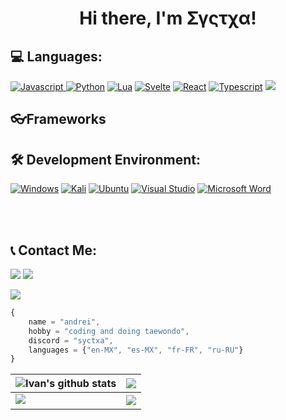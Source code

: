 <center><h1>Hi there, I'm Σγςτχα!</h1></center>

<h2><strong>💻 Languages: </strong></h2>
<a href="https://python.org"> <img src="https://img.shields.io/badge/Javascript-gray?style=for-the-badge&logo=javascript" alt="Javascript" /> </a>
<a href="https://python.org"><img src="https://img.shields.io/badge/Python-gray?style=for-the-badge&logo=python&link=https://python.org" alt="Python" /></a>
<a href="https://lua.org"><img src="https://img.shields.io/badge/Lua-gray?style=for-the-badge&logo=lua&link=https://lua.org" alt="Lua" /></a>
<a href="https://svelte.dev"><img src="https://img.shields.io/badge/Svelte-Learning-FF3E00?style=for-the-badge&logo=svelte&link=https://svelte.dev" alt="Svelte" /></a>
<a href="https://react.dev"><img src="https://img.shields.io/badge/React-Learning%20After%20Svelte-61DAFB?style=for-the-badge&logo=react&link=https://react.dev" alt="React" /></a>
<a href="https://www.typescriptlang.org/"><img src="https://img.shields.io/badge/Typescript-Improoving-3178C6?style=for-the-badge&logo=typescript&link=https://www.typescriptlang.org/" alt="Typescript" /></a>
<a href="https://bun.sh"><img src="https://img.shields.io/badge/-Bun.JS-4a7558?style=for-the-badge&logo=bun&logoColor=white"/></a>

<h2><strong> 👓Frameworks </strong></h2>


<h2><strong>🛠️ Development Environment: </strong></h2>
<a href="https://windows.com"><img src="https://img.shields.io/badge/Windows-Learning%20how%20to%20power%20up-008080?style=for-the-badge&logo=windows95&link=https://windows.com" alt="Windows" /></a>
<a href="https://kali.org"><img src="https://img.shields.io/badge/Kali-cant%20connect%20keyboard%20yet-557C94?style=for-the-badge&logo=kalilinux&logoWidth=20&link=https://kali.org" alt="Kali" /></a>
<a href="https://ubuntu.com/"><img src="https://img.shields.io/badge/Ubuntu-trapped%20in%20vim-E95420?style=for-the-badge&logo=ubuntu&link=https://ubuntu.com/" alt="Ubuntu" /></a>
<a href="https://vscode.dev"><img src="https://img.shields.io/badge/Visual%20Studio-gray?style=for-the-badge&logo=visualstudiocode&link=https://vscode.dev" alt="Visual Studio" /></a>
<a href="https://vscode.dev"><img src="https://img.shields.io/badge/Microsoft%20Word-best%20code%20editor-2B579A?style=for-the-badge&logo=microsoftword&link=https://vscode.dev" alt="Microsoft Word" /></a>


<br><br>

<h2><strong>📞 Contact Me: </strong></h2>
<a href="https://discordapp.com/users/325605285731500033"><img src="https://img.shields.io/badge/-@syctxa-000000?style=flat&logo=discord"/></a>
<a href="https://www.instagram.com/zyctxa/"><img src="https://img.shields.io/badge/-zyctxa-000000?style=flat&logo=instagram"/></a>


<a href="https://discord.com/users/892860271675211819"><img align="center" src="https://discord.c99.nl/widget/theme-3/892860271675211819.png"></a>


```js
{
    name = "andrei",
    hobby = "coding and doing taewondo",
    discord = "syctxa",
    languages = {"en-MX", "es-MX", "fr-FR", "ru-RU"}
}

```

| <img align="center" src="https://github-readme-stats.vercel.app/api?username=soyandrey&show_icons=true&include_all_commits=true&count_private=true&hide_border=true&theme=radical" alt="Ivan's github stats" /></a> | <img align="center" src="https://github-readme-stats.vercel.app/api/top-langs/?username=soyandrey&hide_border=true&theme=radical" /></a> |
| ------------- | ------------- |
<img src="https://github-profile-trophy.vercel.app/?username=MirayXS&column=7&theme=radical"> | <img align="center" src="https://discord.c99.nl/widget/theme-3/892860271675211819.png" />
<!--

<img src="https://github-profile-trophy.vercel.app/?username=soyandrey&column=8&theme=radical"> 
<hr>

<img align="center" src="https://discord.c99.nl/widget/theme-3/892860271675211819.png" />

-->
